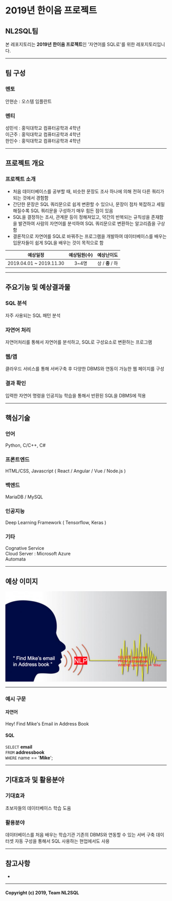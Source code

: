 # 2019년 한이음 프로젝트
## NL2SQL팀
본 레포지토리는 **2019년 한이음 프로젝트**인 '자연어를 SQL로'를 위한 레포지토리입니다.

----

## 팀 구성
### 멘토
안현순 : 오스템 임플란트
### 멘티
성민석 : 홍익대학교 컴퓨터공학과 4학년  
이근주 : 홍익대학교 컴퓨터공학과 4학년  
한인수 : 홍익대학교 컴퓨터공학과 4학년  

---

## 프로젝트 개요
### 프로젝트 소개
- 처음 데이터베이스를 공부할 때, 비슷한 문장도 조사 하나에 의해 전혀 다른 쿼리가 되는 것에서 경험함
- 간단한 문장은 SQL 쿼리문으로 쉽게 변환할 수 있으나, 문장이 점차 복잡하고 세밀해질수록 SQL 쿼리문을 구성하기 매우 힘든 점이 있음
- SQL을 결정하는 조사, 관계문 등이 정해져있고, 약간의 반복되는 규칙성을 존재함을 발견하여 사람의 자연어를 분석하여 SQL 쿼리문으로 변환하는 알고리즘을 구상함
- 결론적으로 자연어를 SQL로 바꿔주는 프로그램을 개발하여 데이터베이스를 배우는 입문자들이 쉽게 SQL을 배우는 것이 목적으로 함

|예상일정|예상팀원(수)|예상난이도|
|:---:|:---:|:---:|
|2019.04.01 ~ 2019.11.30|3~4명|상 / **중** / 하|

---

## 주요기능 및 예상결과물
### SQL 분석
자주 사용되는 SQL 패턴 분석
### 자연어 처리
자연어처리를 통해서 자연어를 분석하고, SQL로 구성요소로 변환하는 프로그램
### 웹/앱
클라우드 서비스를 통해 서버구축 후 다양한 DBMS와 연동이 가능한 웹 페이지를 구성
### 결과 확인
입력한 자연어 명령을 인공지능 학습을 통해서 반환된 SQL을 DBMS에 적용

---

## 핵심기술
### 언어
Python, C/C++, C#
### 프론트엔드 
HTML/CSS, Javascript ( React / Angular / Vue / Node.js )
### 백엔드
MariaDB / MySQL
### 인공지능 
Deep Learning Framework ( Tensorflow, Keras )
### 기타
Cognative Service  
Cloud Server : Microsoft Azure  
Automata  

---

## 예상 이미지
![NL2SQL](./img/NL2SQL.png)

--- 

### 예시 구문
#### 자연어
Hey! Find Mike's Email in Address Book
#### SQL
`SELECT` **email**  
`FROM` **addressbook**  
`WHERE` name == '**Mike**';

---

## 기대효과 및 활용분야
### 기대효과 
초보자들의 데이터베이스 학습 도움 
### 활용분야
데이터베이스를 처음 배우는 학습기관 
기존의 DBMS와 연동할 수 있는 서버 구축 
데이터셋 자동 구성을 통해서 SQL 사용하는 현업에서도 사용

---

## 참고사항
- 

---

#### Copyright (c) 2019, Team NL2SQL